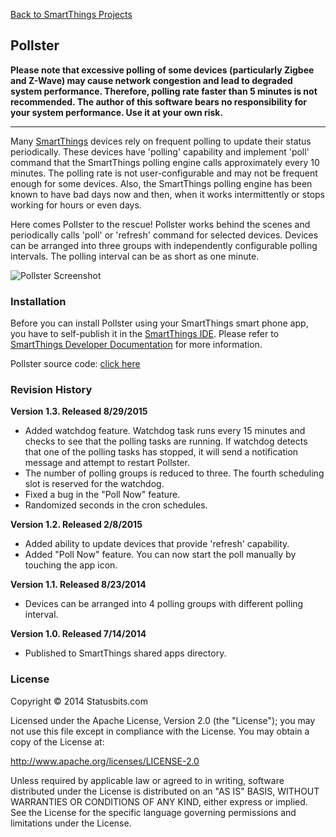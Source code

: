 [Back to SmartThings Projects](https://github.com/statusbits/smartthings)

Pollster
--------

**Please note that excessive polling of some devices (particularly Zigbee and
Z-Wave) may cause network congestion and lead to degraded system performance.
Therefore, polling rate faster than 5 minutes is not recommended. The author
of this software bears no responsibility for your system performance. Use it
at your own risk.**

----

Many [SmartThings](http://www.smartthings.com) devices rely on frequent
polling to update their status periodically. These devices have 'polling'
capability and implement 'poll' command that the SmartThings polling engine
calls approximately every 10 minutes. The polling rate is not user-configurable
and may not be frequent enough for some devices. Also, the SmartThings polling
engine has been known to have bad days now and then, when it works
intermittently or stops working for hours or even days.

Here comes Pollster to the rescue! Pollster works behind the scenes and
periodically calls 'poll' or 'refresh' command for selected devices. Devices
can be arranged into three groups with independently configurable polling
intervals. The polling interval can be as short as one minute.

![Pollster Screenshot](http://statusbits.github.io/images/Pollster_1.2.jpg)


### Installation

Before you can install Pollster using your SmartThings smart phone app, you
have to self-publish it in the [SmartThings IDE](https://graph.api.smartthings.com).
Please refer to [SmartThings Developer Documentation](http://docs.smartthings.com/en/latest/index.html)
for more information.

Pollster source code: [click here](https://raw.githubusercontent.com/statusbits/smartthings/master/smartapps/statusbits/pollster.src/pollster.groovy)


### Revision History

**Version 1.3. Released 8/29/2015**
* Added watchdog feature. Watchdog task runs every 15 minutes and checks to
  see that the polling tasks are running. If watchdog detects that one of the
  polling tasks has stopped, it will send a notification message and attempt
  to restart Pollster. 
* The number of polling groups is reduced to three. The fourth scheduling slot
  is reserved for the watchdog.
* Fixed a bug in the "Poll Now" feature.
* Randomized seconds in the cron schedules.

**Version 1.2. Released 2/8/2015**
* Added ability to update devices that provide 'refresh' capability.
* Added "Poll Now" feature. You can now start the poll manually by touching
the app icon.

**Version 1.1. Released 8/23/2014**
* Devices can be arranged into 4 polling groups with different polling
interval.

**Version 1.0. Released 7/14/2014** 
* Published to SmartThings shared apps directory.


### License

Copyright © 2014 Statusbits.com

Licensed under the Apache License, Version 2.0 (the "License"); you may not
use this file except in compliance with the License. You may obtain a copy
of the License at:

<http://www.apache.org/licenses/LICENSE-2.0>

Unless required by applicable law or agreed to in writing, software
distributed under the License is distributed on an "AS IS" BASIS, WITHOUT
WARRANTIES OR CONDITIONS OF ANY KIND, either express or implied. See the
License  for the specific language governing permissions and limitations
under the License.
